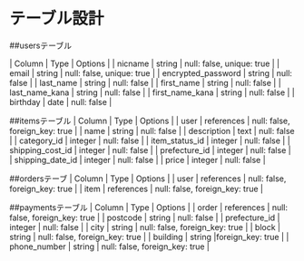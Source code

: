 # テーブル設計

##usersテーブル

| Column              | Type   | Options                    |
| nicname             | string | null: false, unique: true  |
| email               | string | null: false, unique: true  |
| encrypted_password  | string | null: false                |
| last_name           | string | null: false                |
| first_name          | string | null: false                |
| last_name_kana      | string | null: false                |
| first_name_kana     | string | null: false                |
| birthday            | date   | null: false                |


##itemsテーブル
| Column           | Type       | Options                        |
| user             | references | null: false, foreign_key: true |
| name             | string     | null: false                    |
| description      | text       | null: false                    |
| category_id      | integer    | null: false                    |
| item_status_id   | integer	  | null: false                    |
| shipping_cost_id | integer    | null: false                    |
| prefecture_id    | integer    | null: false                    |
| shipping_date_id | integer    | null: false                    |
| price            | integer    | null: false                    |


##ordersテーブ
| Column           | Type       | Options                        |
| user             | references | null: false, foreign_key: true |
| item             | references | null: false, foreign_key: true |


##paymentsテーブル
| Column           | Type       | Options                        |
| order            | references | null: false, foreign_key: true |
| postcode         | string     | null: false                    |
| prefecture_id    | integer    | null: false                    |
| city             | string     | null: false, foreign_key: true |
| block	           | string     | null: false, foreign_key: true |
| building         | string	    |foreign_key: true               |
| phone_number     | string     | null: false, foreign_key: true |







